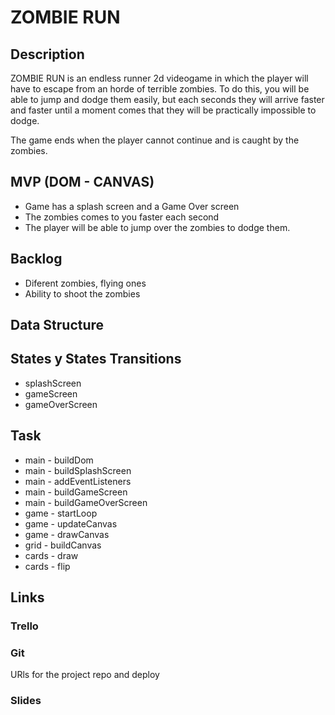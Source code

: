 # ZOMBIE RUN

## Description

ZOMBIE RUN is an endless runner 2d videogame in which the player will have to escape from an horde of terrible zombies. To do this, you will be able to jump and dodge them easily, but each seconds they will arrive faster and faster until a moment comes that they will be practically impossible to dodge.

The game ends when the player cannot continue and is caught by the zombies.

## MVP (DOM - CANVAS)

- Game has a splash screen and a Game Over screen
- The zombies comes to you faster each second
- The player will be able to jump over the zombies to dodge them.


## Backlog

- Diferent zombies, flying ones
- Ability to shoot the zombies

## Data Structure
 




## States y States Transitions

- splashScreen
- gameScreen
- gameOverScreen

## Task

- main - buildDom
- main - buildSplashScreen
- main - addEventListeners
- main - buildGameScreen
- main - buildGameOverScreen
- game - startLoop
- game - updateCanvas
- game - drawCanvas
- grid - buildCanvas
- cards - draw
- cards - flip


## Links

### Trello


### Git
URls for the project repo and deploy


### Slides
